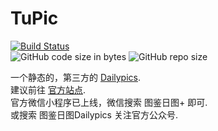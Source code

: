 # TuPic

[![Build Status](https://travis-ci.org/gggxbbb/TuPics.svg?branch=master)](https://travis-ci.org/gggxbbb/TuPics)  
![GitHub code size in bytes](https://img.shields.io/github/languages/code-size/gggxbbb/TuPics)
![GitHub repo size](https://img.shields.io/github/repo-size/gggxbbb/TuPics)

一个静态的，第三方的 [Dailypics](https://gggxbbb.github.io/TuPics).  
建议前往 [官方站点](https://www.dailypics.cn).  
官方微信小程序已上线，微信搜索 图鉴日图+ 即可.  
或搜索 图鉴日图Dailypics 关注官方公众号.
